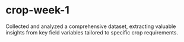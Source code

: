 # crop-week-1
Collected and analyzed a comprehensive dataset, extracting valuable insights from key field variables tailored to specific crop requirements.
